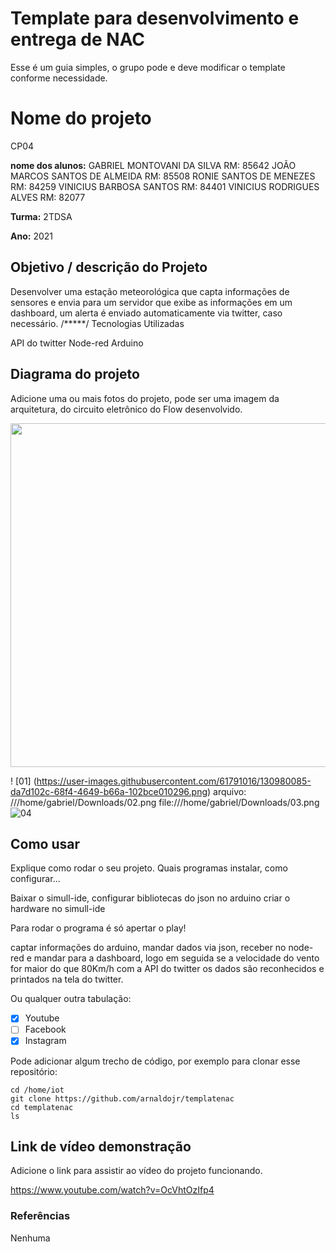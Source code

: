 # Template para desenvolvimento e entrega de NAC

Esse é um guia simples, o grupo pode e deve modificar o template conforme necessidade. 

# Nome do projeto
CP04

**nome dos alunos:** 
GABRIEL MONTOVANI DA SILVA     			RM: 85642
JOÃO MARCOS SANTOS DE ALMEIDA			RM: 85508
RONIE SANTOS DE MENEZES				RM: 84259
VINICIUS BARBOSA SANTOS 			RM: 84401
VINICIUS RODRIGUES ALVES 			RM: 82077


**Turma:**
2TDSA

**Ano:**
2021

## Objetivo / descrição do Projeto

Desenvolver uma estação meteorológica que capta informações de sensores e envia para um servidor que exibe as informações em um dashboard, um alerta é enviado automaticamente via twitter, caso necessário.
/*****/
Tecnologias Utilizadas 

API do twitter 
Node-red
Arduino
## Diagrama do projeto

Adicione uma ou mais fotos do projeto, pode ser uma imagem da arquitetura, do circuito eletrônico do Flow desenvolvido.
 

<img src="/imagem.jpg" width="550">

! [01] (https://user-images.githubusercontent.com/61791016/130980085-da7d102c-68f4-4649-b66a-102bce010296.png)
arquivo: ///home/gabriel/Downloads/02.png file:///home/gabriel/Downloads/03.png![04](https://user-images.githubusercontent.com/61791016/130980232-87cd6dcc-7c72-4fc6-a5d8-903f8673ffb8.png)


## Como usar 

Explique como rodar o seu projeto. Quais programas instalar, como configurar... 

Baixar o simull-ide, configurar bibliotecas do json no arduino
criar o hardware no simull-ide

Para rodar o programa é só apertar o play!

captar informações do arduino, mandar dados via json, receber no node-red e mandar para a dashboard, 
logo em seguida se a velocidade do vento for maior do que 80Km/h com a API do twitter os dados são reconhecidos 
e printados na tela do twitter.


Ou qualquer outra tabulação:

- [x] Youtube
- [ ] Facebook 
- [x] Instagram

Pode adicionar algum trecho de código, por exemplo para clonar esse repositório:

    cd /home/iot
    git clone https://github.com/arnaldojr/templatenac
    cd templatenac
    ls


## Link de vídeo demonstração

Adicione o link para assistir ao vídeo do projeto funcionando.

https://www.youtube.com/watch?v=OcVhtOzIfp4

### Referências 

Nenhuma 
